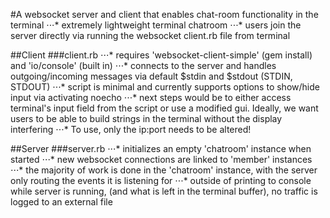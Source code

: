 #A websocket server and client that enables chat-room functionality in the terminal
⋅⋅⋅* extremely lightweight terminal chatroom
⋅⋅⋅* users join the server directly via running the websocket client.rb file from terminal

##Client
  ###client.rb
  ⋅⋅⋅* requires 'websocket-client-simple' (gem install) and 'io/console' (built in)
  ⋅⋅⋅* connects to the server and handles outgoing/incoming messages via default $stdin and $stdout (STDIN, STDOUT)
  ⋅⋅⋅* script is minimal and currently supports options to show/hide input via activating noecho
  ⋅⋅⋅* next steps would be to either access terminal's input field from the script or use a modified gui. Ideally, we want users to be able to build strings in the terminal without the display interfering
  ⋅⋅⋅* To use, only the ip:port needs to be altered!


##Server
  ###server.rb
  ⋅⋅⋅* initializes an empty 'chatroom' instance when started
  ⋅⋅⋅* new websocket connections are linked to 'member' instances
  ⋅⋅⋅* the majority of work is done in the 'chatroom' instance, with the server only routing the events it is listening for
  ⋅⋅⋅* outside of printing to console while server is running, (and what is left in the terminal buffer), no traffic is logged to an external file
